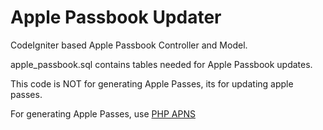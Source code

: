 Apple Passbook Updater
======================================

CodeIgniter based Apple Passbook Controller and Model.

apple_passbook.sql contains tables needed for Apple Passbook updates. 

This code is NOT for generating Apple Passes, its for updating apple passes.

For generating Apple Passes, use [PHP APNS](https://github.com/duccio/ApnsPHP)
